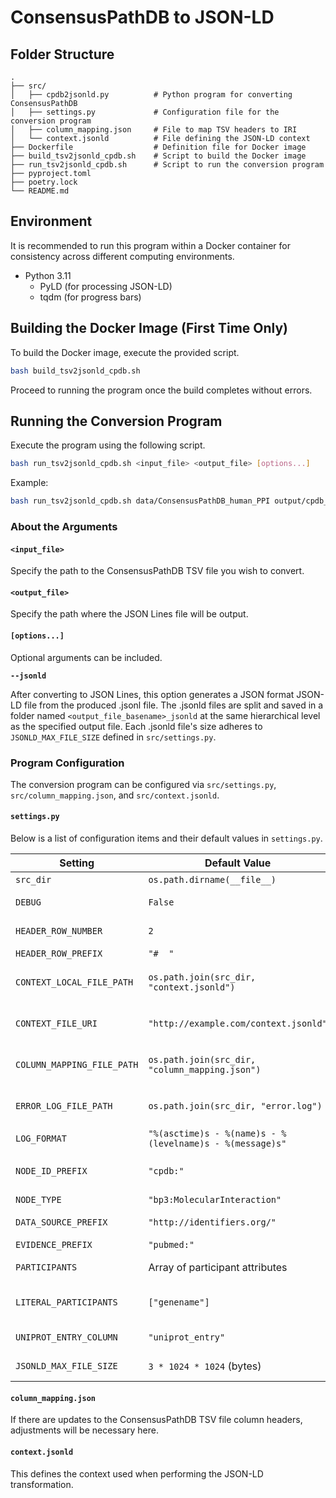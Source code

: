 # ConsensusPathDB to JSON-LD

## Folder Structure

```plaintext
.
├── src/
│   ├── cpdb2jsonld.py          # Python program for converting ConsensusPathDB
│   ├── settings.py             # Configuration file for the conversion program
│   ├── column_mapping.json     # File to map TSV headers to IRI
│   └── context.jsonld          # File defining the JSON-LD context
├── Dockerfile                  # Definition file for Docker image
├── build_tsv2jsonld_cpdb.sh    # Script to build the Docker image
├── run_tsv2jsonld_cpdb.sh      # Script to run the conversion program
├── pyproject.toml
├── poetry.lock
└── README.md
```

## Environment

It is recommended to run this program within a Docker container for consistency across different computing environments.

- Python 3.11
  - PyLD (for processing JSON-LD)
  - tqdm (for progress bars)

## Building the Docker Image (First Time Only)

To build the Docker image, execute the provided script.

```bash
bash build_tsv2jsonld_cpdb.sh
```

Proceed to running the program once the build completes without errors.

## Running the Conversion Program

Execute the program using the following script.

```bash
bash run_tsv2jsonld_cpdb.sh <input_file> <output_file> [options...]
```

Example:

```bash
bash run_tsv2jsonld_cpdb.sh data/ConsensusPathDB_human_PPI output/cpdb_converted.jsonl
```

### About the Arguments

#### `<input_file>`

Specify the path to the ConsensusPathDB TSV file you wish to convert.

#### `<output_file>`

Specify the path where the JSON Lines file will be output.

#### `[options...]`

Optional arguments can be included.

**`--jsonld`**

After converting to JSON Lines, this option generates a JSON format JSON-LD file from the produced .jsonl file. The .jsonld files are split and saved in a folder named `<output_file_basename>_jsonld` at the same hierarchical level as the specified output file. Each .jsonld file's size adheres to `JSONLD_MAX_FILE_SIZE` defined in `src/settings.py`.

### Program Configuration

The conversion program can be configured via `src/settings.py`, `src/column_mapping.json`, and `src/context.jsonld`.

#### `settings.py`

Below is a list of configuration items and their default values in `settings.py`.

| Setting                      | Default Value                                             | Description                                                                   |
|------------------------------|-----------------------------------------------------------|-------------------------------------------------------------------------------|
| `src_dir`                    | `os.path.dirname(__file__)`                               | Path to the `src` directory.                                                  |
| `DEBUG`                      | `False`                                                   | Toggle debug mode on/off.                                                     |
| `HEADER_ROW_NUMBER`          | `2`                                                       | Row number where the header is located.                                       |
| `HEADER_ROW_PREFIX`          | `"#  "`                                                   | Prefix for header rows.                                                       |
| `CONTEXT_LOCAL_FILE_PATH`    | `os.path.join(src_dir, "context.jsonld")`                 | Path to the local context file. Defaults to `src/context.jsonld`.             |
| `CONTEXT_FILE_URI`           | `"http://example.com/context.jsonld"`                     | URI for the context file. This URI is inserted into the JSON Lines context.   |
| `COLUMN_MAPPING_FILE_PATH`   | `os.path.join(src_dir, "column_mapping.json")`            | Path to the column mapping file. Defaults to `src/column_mapping.json`.       |
| `ERROR_LOG_FILE_PATH`        | `os.path.join(src_dir, "error.log")`                      | Path to the error log file. Defaults to `src/error.log`.                      |
| `LOG_FORMAT`                 | `"%(asctime)s - %(name)s - %(levelname)s - %(message)s"`  | Log output format.                                                            |
| `NODE_ID_PREFIX`             | `"cpdb:"`                                                 | Prefix for node IDs. Update needed if context definition changes.             |
| `NODE_TYPE`                  | `"bp3:MolecularInteraction"`                              | Type of node.                                                                 |
| `DATA_SOURCE_PREFIX`         | `"http://identifiers.org/"`                               | Prefix for data source URIs.                                                  |
| `EVIDENCE_PREFIX`            | `"pubmed:"`                                               | Prefix for evidence.                                                          |
| `PARTICIPANTS`               | Array of participant attributes                           | List of attributes for participants.                                          |
| `LITERAL_PARTICIPANTS`       | `["genename"]`                                            | Attributes of participants referenced in a literal form.                     |
| `UNIPROT_ENTRY_COLUMN`       | `"uniprot_entry"`                                         | Column name that refers to UniProt entry.                                     |
| `JSONLD_MAX_FILE_SIZE`       | `3 * 1024 * 1024` (bytes)                                 | Maximum size for a JSON-LD file.                                              |

#### `column_mapping.json`

If there are updates to the ConsensusPathDB TSV file column headers, adjustments will be necessary here.

#### `context.jsonld`

This defines the context used when performing the JSON-LD transformation.
